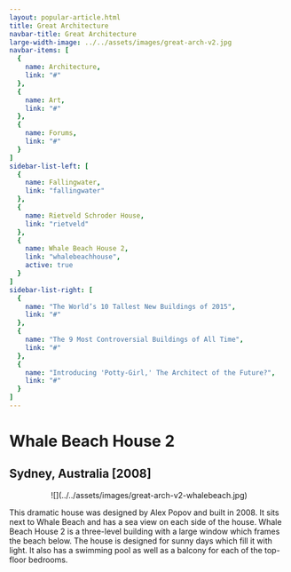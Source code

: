```yaml
---
layout: popular-article.html
title: Great Architecture
navbar-title: Great Architecture
large-width-image: ../../assets/images/great-arch-v2.jpg
navbar-items: [
  {
    name: Architecture,
    link: "#"
  },
  {
    name: Art,
    link: "#"
  },
  {
    name: Forums,
    link: "#"
  }
]
sidebar-list-left: [
  {
    name: Fallingwater,
    link: "fallingwater"
  },
  {
    name: Rietveld Schroder House,
    link: "rietveld"
  },
  {
    name: Whale Beach House 2,
    link: "whalebeachhouse",
    active: true
  }
]
sidebar-list-right: [
  {
    name: "The World’s 10 Tallest New Buildings of 2015",
    link: "#"
  },
  {
    name: "The 9 Most Controversial Buildings of All Time",
    link: "#"
  },
  {
    name: "Introducing 'Potty-Girl,' The Architect of the Future?",
    link: "#"
  }
]
---
```

# Whale Beach House 2

## Sydney, Australia [2008]

<center>![](../../assets/images/great-arch-v2-whalebeach.jpg)</center>

This dramatic house was designed by Alex Popov and built in 2008\. It sits next to Whale Beach and has a sea view on each side of the house. Whale Beach House 2 is a three-level building with a large window which frames the beach below. The house is designed for sunny days which fill it with light. It also has a swimming pool as well as a balcony for each of the top-floor bedrooms.
